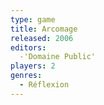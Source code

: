 ```yaml
---
type: game
title: Arcomage
released: 2006
editors: 
  -'Domaine Public'
players: 2
genres:
  - Réflexion
---
```

